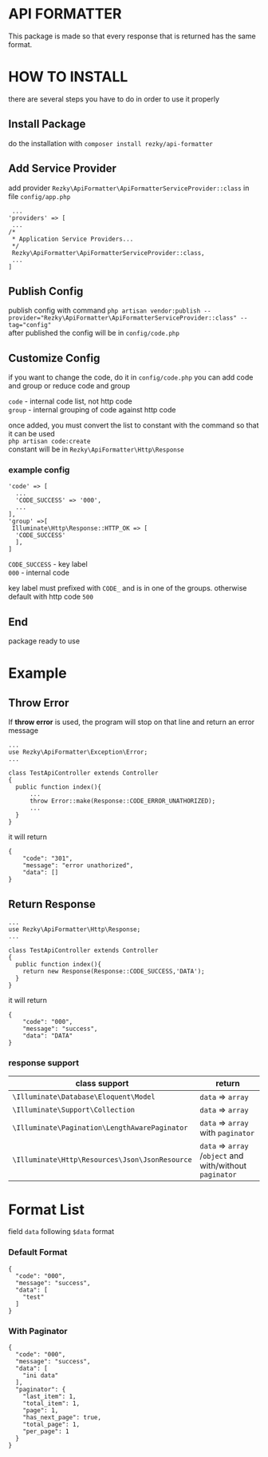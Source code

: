 
# API FORMATTER
This package is made so that every response that is returned has the same format.

# HOW TO INSTALL
there are several steps you have to do in order to use it properly

## Install Package
do the installation with ```composer install rezky/api-formatter```

## Add Service Provider

add provider ```Rezky\ApiFormatter\ApiFormatterServiceProvider::class``` in file ```config/app.php```
``` 
 ...
'providers' => [
 ...  
/*  
 * Application Service Providers... 
 */
 Rezky\ApiFormatter\ApiFormatterServiceProvider::class,
 ...
]
```

## Publish Config
publish config with command ``php artisan vendor:publish --provider="Rezky\ApiFormatter\ApiFormatterServiceProvider::class" --tag="config"``\
after published the config will be in ```config/code.php```

## Customize Config
if you want to change the code, do it in ```config/code.php```
you can add code and group or reduce code and group

`code` - internal code list, not http code\
`group` - internal grouping of code against http code

once added, you must convert the list to constant with the command so that it can be used\
``php artisan code:create``\
constant will be in ``Rezky\ApiFormatter\Http\Response``

### example config
```
'code' => [  
  ...
  'CODE_SUCCESS' => '000',  
  ...
],
'group' =>[  
 Illuminate\Http\Response::HTTP_OK => [  
  'CODE_SUCCESS'  
  ],
]
```
``CODE_SUCCESS`` - key label\
``000`` - internal code

 key label must prefixed with ``CODE_`` and is in one of the groups. otherwise default with http code ``500``


## End
 package ready to use

# Example
## Throw Error
If **throw error** is used, the program will stop on that line and return an error message

```
...
use Rezky\ApiFormatter\Exception\Error;
...

class TestApiController extends Controller  
{  
  public function index(){  
	  ...
	  throw Error::make(Response::CODE_ERROR_UNATHORIZED);  
	  ...
  }  
}
```

it will return
```
{
	"code": "301",
	"message": "error unathorized",
	"data": []
}
```


## Return Response
```
...
use Rezky\ApiFormatter\Http\Response;
...

class TestApiController extends Controller  
{  
  public function index(){  
  	return new Response(Response::CODE_SUCCESS,'DATA');  
  }  
}
```
it will return 
```
{
	"code": "000",
	"message": "success",
	"data": "DATA"
}
```

### response support
| class support 			| return 			|
|---------------------------|---------------------------|
| ``\Illuminate\Database\Eloquent\Model``| ``data`` => ``array`` |
| ``\Illuminate\Support\Collection``| ``data`` => ``array`` |
| ``\Illuminate\Pagination\LengthAwarePaginator``| ``data`` => ``array`` with ``paginator``|	
| ``\Illuminate\Http\Resources\Json\JsonResource``| ``data`` => ``array ``/``object`` and with/without ``paginator``|	




# Format List
field ``data`` following ``$data`` format

### Default Format
```
{
  "code": "000",
  "message": "success",
  "data": [
    "test"
  ]
}
```
### With Paginator 
```
{
  "code": "000",
  "message": "success",
  "data": [
    "ini data"
  ],
  "paginator": {
    "last_item": 1,
    "total_item": 1,
    "page": 1,
    "has_next_page": true,
    "total_page": 1,
    "per_page": 1
  }
}
```
